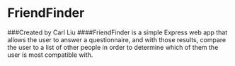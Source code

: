 # FriendFinder
###Created by Carl Liu
####FriendFinder is a simple Express web app that allows the user to answer a questionnaire, and with those results, compare the user to a list of other people in order to determine which of them the user is most compatible with.